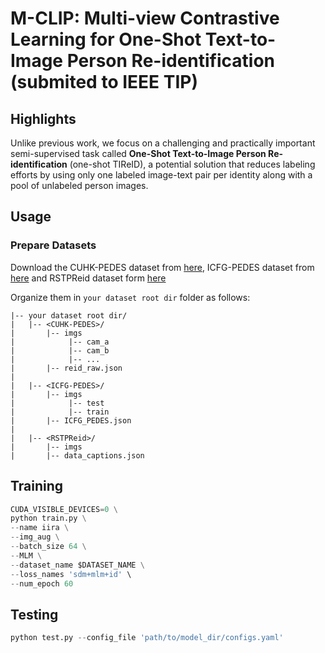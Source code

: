 
# **M-CLIP: Multi-view Contrastive Learning for One-Shot Text-to-Image Person Re-identification** (submited to IEEE TIP)

## Highlights

Unlike previous work, we focus on a challenging and practically important semi-supervised task called **One-Shot Text-to-Image Person Re-identification** (one-shot TIReID), a potential solution that reduces labeling efforts by using only one labeled image-text pair per identity along with a pool of unlabeled person images.


## Usage

### Prepare Datasets
Download the CUHK-PEDES dataset from [here](https://github.com/ShuangLI59/Person-Search-with-Natural-Language-Description), ICFG-PEDES dataset from [here](https://github.com/zifyloo/SSAN) and RSTPReid dataset form [here](https://github.com/NjtechCVLab/RSTPReid-Dataset)

Organize them in `your dataset root dir` folder as follows:
```
|-- your dataset root dir/
|   |-- <CUHK-PEDES>/
|       |-- imgs
|            |-- cam_a
|            |-- cam_b
|            |-- ...
|       |-- reid_raw.json
|
|   |-- <ICFG-PEDES>/
|       |-- imgs
|            |-- test
|            |-- train 
|       |-- ICFG_PEDES.json
|
|   |-- <RSTPReid>/
|       |-- imgs
|       |-- data_captions.json
```

## Training

```python
CUDA_VISIBLE_DEVICES=0 \
python train.py \
--name iira \
--img_aug \
--batch_size 64 \
--MLM \
--dataset_name $DATASET_NAME \
--loss_names 'sdm+mlm+id' \
--num_epoch 60
```

## Testing

```python
python test.py --config_file 'path/to/model_dir/configs.yaml'
```
